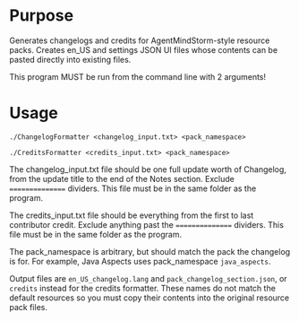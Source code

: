 
# Purpose
Generates changelogs and credits for AgentMindStorm-style resource packs. Creates en_US and settings JSON UI files whose contents can be pasted directly into existing files.

This program MUST be run from the command line with 2 arguments!

# Usage

    ./ChangelogFormatter <changelog_input.txt> <pack_namespace>

    ./CreditsFormatter <credits_input.txt> <pack_namespace>

The changelog_input.txt file should be one full update worth of Changelog, from the update title to the end of the Notes section. Exclude `==============` dividers. This file must be in the same folder as the program.

The credits_input.txt file should be everything from the first to last contributor credit. Exclude anything past the `==============` dividers. This file must be in the same folder as the program.

The pack_namespace is arbitrary, but should match the pack the changelog is for. For example, Java Aspects uses pack_namespace `java_aspects`.

Output files are `en_US_changelog.lang` and `pack_changelog_section.json`, or `credits` instead for the credits formatter. These names do not match the default resources so you must copy their contents into the original resource pack files.
